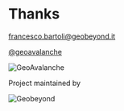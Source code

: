 # Thanks

<francesco.bartoli@geobeyond.it>

[@geoavalanche](https://twitter.com/geoavalanche)

![GeoAvalanche](css/img/ga_logo.png)

Project maintained by

![Geobeyond](css/img/gb_logo.png)
